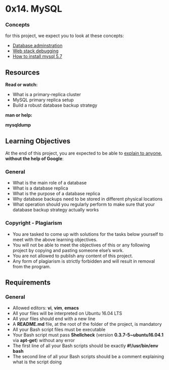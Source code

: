 # 0x14. MySQL

### Concepts

for this project, we expect you to look at these concepts:

- [Database adminstration](https://intranet.alxswe.com/concepts/49)
- [Web stack debugging]()
- [How to install mysql 5.7]()

## Resources

**Read or watch:**

- What is a primary-replica cluster
- MySQL primary replica setup
- Build a robust database backup strategy

**man or help:**

**mysqldump**

## Learning Objectives

At the end of this project, you are expected to be able to [explain to anyone](), **without the help of Google**:

### General

- What is the main role of a database
- What is a database replica
- What is the purpose of a database replica
- Why database backups need to be stored in different physical locations
- What operation should you regularly perform to make sure that your database backup strategy actually works

### Copyright - Plagiarism

- You are tasked to come up with solutions for the tasks below yourself to meet with the above learning objectives.
- You will not be able to meet the objectives of this or any following project by copying and pasting someone else’s work.
- You are not allowed to publish any content of this project.
- Any form of plagiarism is strictly forbidden and will result in removal from the program.

## Requirements

### General

- Allowed editors: **vi**, **vim**, **emacs**
- All your files will be interpreted on Ubuntu 16.04 LTS
- All your files should end with a new line
- A **README.md** file, at the root of the folder of the project, is mandatory
- All your Bash script files must be executable
- Your Bash script must pass **Shellcheck** (version **0.3.7-5~ubuntu16.04.1** via **apt-get**) without any error
- The first line of all your Bash scripts should be exactly **#!/usr/bin/env bash**
- The second line of all your Bash scripts should be a comment explaining what is the script doing
